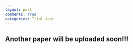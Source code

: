 ```yaml
---
layout: post
comments: true
categories: Trial-test
---
```


## Another paper will be uploaded soon!!!
